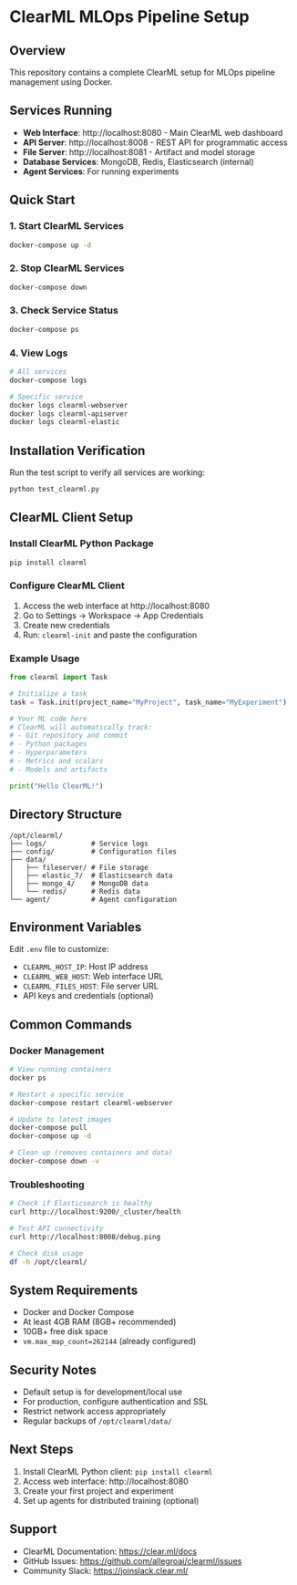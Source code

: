 # ClearML MLOps Pipeline Setup

## Overview
This repository contains a complete ClearML setup for MLOps pipeline management using Docker.

## Services Running
- **Web Interface**: http://localhost:8080 - Main ClearML web dashboard
- **API Server**: http://localhost:8008 - REST API for programmatic access
- **File Server**: http://localhost:8081 - Artifact and model storage
- **Database Services**: MongoDB, Redis, Elasticsearch (internal)
- **Agent Services**: For running experiments

## Quick Start

### 1. Start ClearML Services
```bash
docker-compose up -d
```

### 2. Stop ClearML Services
```bash
docker-compose down
```

### 3. Check Service Status
```bash
docker-compose ps
```

### 4. View Logs
```bash
# All services
docker-compose logs

# Specific service
docker logs clearml-webserver
docker logs clearml-apiserver
docker logs clearml-elastic
```

## Installation Verification

Run the test script to verify all services are working:
```bash
python test_clearml.py
```

## ClearML Client Setup

### Install ClearML Python Package
```bash
pip install clearml
```

### Configure ClearML Client
1. Access the web interface at http://localhost:8080
2. Go to Settings → Workspace → App Credentials
3. Create new credentials
4. Run: `clearml-init` and paste the configuration

### Example Usage
```python
from clearml import Task

# Initialize a task
task = Task.init(project_name="MyProject", task_name="MyExperiment")

# Your ML code here
# ClearML will automatically track:
# - Git repository and commit
# - Python packages
# - Hyperparameters
# - Metrics and scalars
# - Models and artifacts

print("Hello ClearML!")
```

## Directory Structure
```
/opt/clearml/
├── logs/           # Service logs
├── config/         # Configuration files
├── data/
│   ├── fileserver/ # File storage
│   ├── elastic_7/  # Elasticsearch data
│   ├── mongo_4/    # MongoDB data
│   └── redis/      # Redis data
└── agent/          # Agent configuration
```

## Environment Variables
Edit `.env` file to customize:
- `CLEARML_HOST_IP`: Host IP address
- `CLEARML_WEB_HOST`: Web interface URL
- `CLEARML_FILES_HOST`: File server URL
- API keys and credentials (optional)

## Common Commands

### Docker Management
```bash
# View running containers
docker ps

# Restart a specific service
docker-compose restart clearml-webserver

# Update to latest images
docker-compose pull
docker-compose up -d

# Clean up (removes containers and data)
docker-compose down -v
```

### Troubleshooting
```bash
# Check if Elasticsearch is healthy
curl http://localhost:9200/_cluster/health

# Test API connectivity
curl http://localhost:8008/debug.ping

# Check disk usage
df -h /opt/clearml/
```

## System Requirements
- Docker and Docker Compose
- At least 4GB RAM (8GB+ recommended)
- 10GB+ free disk space
- `vm.max_map_count=262144` (already configured)

## Security Notes
- Default setup is for development/local use
- For production, configure authentication and SSL
- Restrict network access appropriately
- Regular backups of `/opt/clearml/data/`

## Next Steps
1. Install ClearML Python client: `pip install clearml`
2. Access web interface: http://localhost:8080
3. Create your first project and experiment
4. Set up agents for distributed training (optional)

## Support
- ClearML Documentation: https://clear.ml/docs
- GitHub Issues: https://github.com/allegroai/clearml/issues
- Community Slack: https://joinslack.clear.ml/

